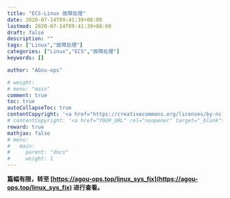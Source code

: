 ```yaml
---
title: "ECS-Linux 故障处理"
date: 2020-07-14T09:41:39+08:00
lastmod: 2020-07-14T09:41:39+08:00
draft: false
description: ""
tags: ["Linux","故障处理"]
categories: ["Linux","ECS","故障处理"]
keywords: []

author: "AGou-ops"

# weight:
# menu: "main"
comment: true
toc: true
autoCollapseToc: true
contentCopyright: '<a href="https://creativecommons.org/licenses/by-nc-nd/4.0/" rel="noopener" target="_blank">CC BY-NC-ND 4.0</a>'
# contentCopyright: '<a href="YOUR_URL" rel="noopener" target="_blank">See origin</a>'
reward: true
mathjax: false
# menu:
#   main:
#     parent: "docs"
#     weight: 1
---
```



**篇幅有限，转至 [https://agou-ops.top/linux_sys_fix](https://agou-ops.top/linux_sys_fix) 进行查看。**